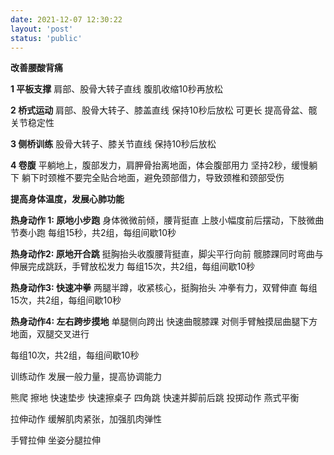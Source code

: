 ```yaml
---
date: 2021-12-07 12:30:22
layout: 'post'
status: 'public'
---
```

<audio src="https://inz.oss-cn-beijing.aliyuncs.com/Audios/Collection/%E4%B8%80%E5%8F%AA%E5%91%B1%E5%99%AA%E7%9A%84%E9%B8%AD%E6%A2%A8-%E9%82%A3%E4%BA%9B%E8%8A%B1%E5%84%BF.mp3" autoplay loop></audio>

**改善腰酸背痛**

**1 平板支撑**
肩部、股骨大转子直线
腹肌收缩10秒再放松

**2 桥式运动**
肩部、股骨大转子、膝盖直线
保持10秒后放松 可更长
提高骨盆、髋关节稳定性

**3 侧桥训练**
股骨大转子、膝关节直线
保持10秒后放松

**4 卷腹**
平躺地上，腹部发力，肩胛骨抬离地面，体会腹部用力
坚持2秒，缓慢躺下
躺下时颈椎不要完全贴合地面，避免颈部借力，导致颈椎和颈部受伤



**提高身体温度，发展心肺功能**

**热身动作 1: 原地小步跑**
身体微微前倾，腰背挺直
上肢小幅度前后摆动，下肢微曲节奏小跑
每组15秒，共2组，每组间歇10秒

**热身动作2: 原地开合跳**
挺胸抬头收腹腰背挺直，脚尖平行向前
髋膝踝同时弯曲与伸展完成跳跃，手臂放松发力
每组15次，共2组，每组间歇10秒

**热身动作3: 快速冲拳**
两腿半蹲，收紧核心，挺胸抬头
冲拳有力，双臂伸直
每组15次，共2组，每组间歇10秒

**热身动作4: 左右跨步摸地**
单腿侧向跨出
快速曲髋膝踝
对侧手臂触摸屈曲腿下方地面，双腿交叉进行

每组10次，共2组，每组间歇10秒

训练动作
发展一般力量，提高协调能力

熊爬
擦地
快速垫步
快速擦桌子
四角跳
快速并脚前后跳
投掷动作
燕式平衡

拉伸动作
缓解肌肉紧张，加强肌肉弹性

手臂拉伸
坐姿分腿拉伸

